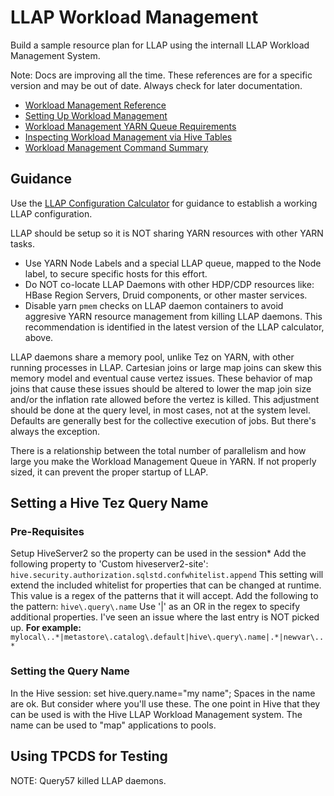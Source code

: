 # LLAP Workload Management

Build a sample resource plan for LLAP using the internall LLAP Workload Management System.

Note: Docs are improving all the time.  These references are for a specific version and may be out of date.  Always check for later documentation.
- [Workload Management Reference](https://docs.cloudera.com/HDPDocuments/HDP3/HDP-3.1.5/hive-workload/content/hive_workload_management.html)
- [Setting Up Workload Management](https://docs.cloudera.com/HDPDocuments/HDP3/HDP-3.1.5/hive-workload/content/hive_setting_up_and_using_a_resource_plan.html)
- [Workload Management YARN Queue Requirements](https://docs.cloudera.com/HDPDocuments/HDP3/HDP-3.1.5/hive-workload/content/hive_interactive_queue.html)
- [Inspecting Workload Management via Hive Tables](https://docs.cloudera.com/HDPDocuments/HDP3/HDP-3.1.5/hive-workload/content/hive_workload_management_entity_data_in_sys.html)
- [Workload Management Command Summary](https://docs.cloudera.com/HDPDocuments/HDP3/HDP-3.1.5/hive-workload-commands/content/hive_workload_management_command_summary.html)

## Guidance
Use the [LLAP Configuration Calculator](https://github.com/dstreev/hive_llap_calculator) for guidance to establish a working LLAP configuration.

LLAP should be setup so it is NOT sharing YARN resources with other YARN tasks.
- Use YARN Node Labels and a special LLAP queue, mapped to the Node label, to secure specific hosts for this effort.
- Do NOT co-locate LLAP Daemons with other HDP/CDP resources like: HBase Region Servers, Druid components, or other master services.
- Disable yarn `pmem` checks on LLAP daemon containers to avoid aggresive YARN resource management from killing LLAP daemons.  This recommendation is identified in the latest version of the LLAP calculator, above.

LLAP daemons share a memory pool, unlike Tez on YARN, with other running processes in LLAP.  Cartesian joins or large map joins can skew this memory model and eventual cause vertez issues.  These behavior of map joins that cause these issues should be altered to lower the map join size and/or the inflation rate allowed before the vertez is killed. This adjustment should be done at the query level, in most cases, not at the system level.  Defaults are generally best for the collective execution of jobs.  But there's always the exception.

There is a relationship between the total number of parallelism and how large you make the Workload Management Queue in YARN. If not properly sized, it can prevent the proper startup of LLAP.

## Setting a Hive Tez Query Name
### Pre-Requisites
Setup HiveServer2 so the property can be used in the session\*
Add the following property to 'Custom hiveserver2-site':
`hive.security.authorization.sqlstd.confwhitelist.append`
This setting will extend the included whitelist for properties that can be changed at runtime. This value is a regex of the patterns that it will accept.
Add the following to the pattern:
`hive\.query\.name`
Use '|' as an OR in the regex to specify additional properties.
I've seen an issue where the last entry is NOT picked up.
**For example:**
`mylocal\..*|metastore\.catalog\.default|hive\.query\.name|.*|newvar\..*`

### Setting the Query Name
In the Hive session:
set hive.query.name="my name";
Spaces in the name are ok. But consider where you'll use these. The one point in Hive that they can be used is with the Hive LLAP Workload Management system. The name can be used to "map" applications to pools.


## Using TPCDS for Testing

NOTE:
Query57 killed LLAP daemons.


